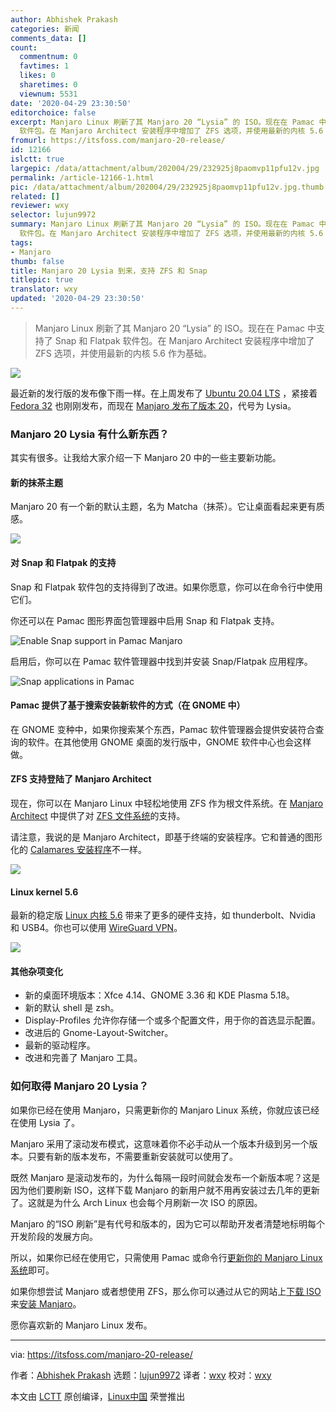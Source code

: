 ```yaml
---
author: Abhishek Prakash
categories: 新闻
comments_data: []
count:
  commentnum: 0
  favtimes: 1
  likes: 0
  sharetimes: 0
  viewnum: 5531
date: '2020-04-29 23:30:50'
editorchoice: false
excerpt: Manjaro Linux 刷新了其 Manjaro 20 “Lysia” 的 ISO。现在在 Pamac 中支持了 Snap 和 Flatpak
  软件包。在 Manjaro Architect 安装程序中增加了 ZFS 选项，并使用最新的内核 5.6 作为基础。
fromurl: https://itsfoss.com/manjaro-20-release/
id: 12166
islctt: true
largepic: /data/attachment/album/202004/29/232925j8paomvp11pfu12v.jpg
permalink: /article-12166-1.html
pic: /data/attachment/album/202004/29/232925j8paomvp11pfu12v.jpg.thumb.jpg
related: []
reviewer: wxy
selector: lujun9972
summary: Manjaro Linux 刷新了其 Manjaro 20 “Lysia” 的 ISO。现在在 Pamac 中支持了 Snap 和 Flatpak
  软件包。在 Manjaro Architect 安装程序中增加了 ZFS 选项，并使用最新的内核 5.6 作为基础。
tags:
- Manjaro
thumb: false
title: Manjaro 20 Lysia 到来，支持 ZFS 和 Snap
titlepic: true
translator: wxy
updated: '2020-04-29 23:30:50'
---
```



> 
> Manjaro Linux 刷新了其 Manjaro 20 “Lysia” 的 ISO。现在在 Pamac 中支持了 Snap 和 Flatpak 软件包。在 Manjaro Architect 安装程序中增加了 ZFS 选项，并使用最新的内核 5.6 作为基础。
> 
> 
> 


![](/data/attachment/album/202004/29/232925j8paomvp11pfu12v.jpg)


最近新的发行版的发布像下雨一样。在上周发布了 [Ubuntu 20.04 LTS](/article-12142-1.html) ，紧接着 [Fedora 32](/article-12164-1.html) 也刚刚发布，而现在 [Manjaro 发布了版本 20](https://forum.manjaro.org/t/manjaro-20-0-lysia-released/138633)，代号为 Lysia。


### Manjaro 20 Lysia 有什么新东西？


其实有很多。让我给大家介绍一下 Manjaro 20 中的一些主要新功能。


#### 新的抹茶主题


Manjaro 20 有一个新的默认主题，名为 Matcha（抹茶）。它让桌面看起来更有质感。


![](/data/attachment/album/202004/29/233052k2o77y0et2tp9uyy.jpg)


#### 对 Snap 和 Flatpak 的支持


Snap 和 Flatpak 软件包的支持得到了改进。如果你愿意，你可以在命令行中使用它们。


你还可以在 Pamac 图形界面包管理器中启用 Snap 和 Flatpak 支持。


![Enable Snap support in Pamac Manjaro](/data/attachment/album/202004/29/233052dr1wwmustgi91w7w.jpg)


启用后，你可以在 Pamac 软件管理器中找到并安装 Snap/Flatpak 应用程序。


![Snap applications in Pamac](/data/attachment/album/202004/29/233055a1bm08c7gt8r8a7g.jpg)


#### Pamac 提供了基于搜索安装新软件的方式（在 GNOME 中）


在 GNOME 变种中，如果你搜索某个东西，Pamac 软件管理器会提供安装符合查询的软件。在其他使用 GNOME 桌面的发行版中，GNOME 软件中心也会这样做。


#### ZFS 支持登陆了 Manjaro Architect


现在，你可以在 Manjaro Linux 中轻松地使用 ZFS 作为根文件系统。在 [Manjaro Architect](https://itsfoss.com/manjaro-architect-review/) 中提供了对 [ZFS 文件系统](https://itsfoss.com/what-is-zfs/)的支持。


请注意，我说的是 Manjaro Architect，即基于终端的安装程序。它和普通的图形化的 [Calamares 安装程序](https://calamares.io/)不一样。


![](/data/attachment/album/202004/29/233056boj6iqdg0kgj0u6u.jpg)


#### Linux kernel 5.6


最新的稳定版 [Linux 内核 5.6](https://itsfoss.com/linux-kernel-5-6/) 带来了更多的硬件支持，如 thunderbolt、Nvidia 和 USB4。你也可以使用 [WireGuard VPN](https://itsfoss.com/wireguard/)。


![](/data/attachment/album/202004/29/233056xh7h6cc26ll6c2cz.jpg)


#### 其他杂项变化


* 新的桌面环境版本：Xfce 4.14、GNOME 3.36 和 KDE Plasma 5.18。
* 新的默认 shell 是 zsh。
* Display-Profiles 允许你存储一个或多个配置文件，用于你的首选显示配置。
* 改进后的 Gnome-Layout-Switcher。
* 最新的驱动程序。
* 改进和完善了 Manjaro 工具。


### 如何取得 Manjaro 20 Lysia？


如果你已经在使用 Manjaro，只需更新你的 Manjaro Linux 系统，你就应该已经在使用 Lysia 了。


Manjaro 采用了滚动发布模式，这意味着你不必手动从一个版本升级到另一个版本。只要有新的版本发布，不需要重新安装就可以使用了。


既然 Manjaro 是滚动发布的，为什么每隔一段时间就会发布一个新版本呢？这是因为他们要刷新 ISO，这样下载 Manjaro 的新用户就不用再安装过去几年的更新了。这就是为什么 Arch Linux 也会每个月刷新一次 ISO 的原因。


Manjaro 的“ISO 刷新”是有代号和版本的，因为它可以帮助开发者清楚地标明每个开发阶段的发展方向。


所以，如果你已经在使用它，只需使用 Pamac 或命令行[更新你的 Manjaro Linux 系统](https://itsfoss.com/update-arch-linux/)即可。


如果你想尝试 Manjaro 或者想使用 ZFS，那么你可以通过从它的网站上[下载 ISO](https://manjaro.org/download/) 来[安装 Manjaro](https://itsfoss.com/install-manjaro-linux/)。


愿你喜欢新的 Manjaro Linux 发布。




---


via: <https://itsfoss.com/manjaro-20-release/>


作者：[Abhishek Prakash](https://itsfoss.com/author/abhishek/) 选题：[lujun9972](https://github.com/lujun9972) 译者：[wxy](https://github.com/wxy) 校对：[wxy](https://github.com/wxy)


本文由 [LCTT](https://github.com/LCTT/TranslateProject) 原创编译，[Linux中国](https://linux.cn/) 荣誉推出